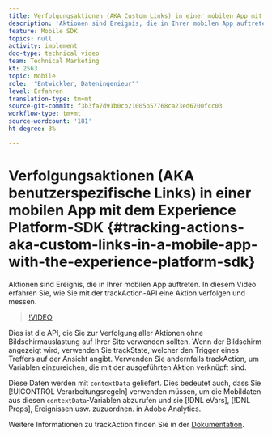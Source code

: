 ```yaml
---
title: Verfolgungsaktionen (AKA Custom Links) in einer mobilen App mit dem Experience Platform SDK
description: 'Aktionen sind Ereignis, die in Ihrer mobilen App auftreten. In diesem Video erfahren Sie, wie Sie mit der trackAction-API eine Aktion verfolgen und messen. '
feature: Mobile SDK
topics: null
activity: implement
doc-type: technical video
team: Technical Marketing
kt: 2563
topic: Mobile
role: '"Entwickler, Dateningenieur"'
level: Erfahren
translation-type: tm+mt
source-git-commit: f3b3fa7d91b0cb21005b57768ca23ed6700fcc03
workflow-type: tm+mt
source-wordcount: '181'
ht-degree: 3%

---
```



# Verfolgungsaktionen (AKA benutzerspezifische Links) in einer mobilen App mit dem Experience Platform-SDK {#tracking-actions-aka-custom-links-in-a-mobile-app-with-the-experience-platform-sdk}

Aktionen sind Ereignis, die in Ihrer mobilen App auftreten. In diesem Video erfahren Sie, wie Sie mit der trackAction-API eine Aktion verfolgen und messen.

>[!VIDEO](https://video.tv.adobe.com/v/26268/?quality=12)

Dies ist die API, die Sie zur Verfolgung aller Aktionen ohne Bildschirmauslastung auf Ihrer Site verwenden sollten. Wenn der Bildschirm angezeigt wird, verwenden Sie trackState, welcher den Trigger eines Treffers auf der Ansicht angibt. Verwenden Sie andernfalls trackAction, um Variablen einzureichen, die mit der ausgeführten Aktion verknüpft sind.

Diese Daten werden mit `contextData` geliefert. Dies bedeutet auch, dass Sie [!UICONTROL Verarbeitungsregeln] verwenden müssen, um die Mobildaten aus diesen `contextData`-Variablen abzurufen und sie [!DNL eVars], [!DNL Props], Ereignissen usw. zuzuordnen. in Adobe Analytics.

Weitere Informationen zu trackAction finden Sie in der [Dokumentation](https://aep-sdks.gitbook.io/docs/using-mobile-extensions/mobile-core/configuration-reference/mobile-core-api-reference).
